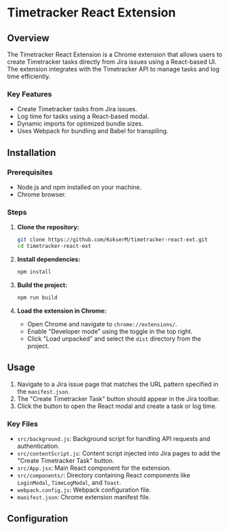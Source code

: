 # Timetracker React Extension

## Overview

The Timetracker React Extension is a Chrome extension that allows users to create Timetracker tasks directly from Jira issues using a React-based UI. The extension integrates with the Timetracker API to manage tasks and log time efficiently.

### Key Features

- Create Timetracker tasks from Jira issues.
- Log time for tasks using a React-based modal.
- Dynamic imports for optimized bundle sizes.
- Uses Webpack for bundling and Babel for transpiling.

## Installation

### Prerequisites

- Node.js and npm installed on your machine.
- Chrome browser.

### Steps

1. **Clone the repository:**
    ```sh
    git clone https://github.com/KokserM/timetracker-react-ext.git
    cd timetracker-react-ext
    ```

2. **Install dependencies:**
    ```sh
    npm install
    ```

3. **Build the project:**
    ```sh
    npm run build
    ```

4. **Load the extension in Chrome:**
    - Open Chrome and navigate to `chrome://extensions/`.
    - Enable "Developer mode" using the toggle in the top right.
    - Click "Load unpacked" and select the `dist` directory from the project.

## Usage

1. Navigate to a Jira issue page that matches the URL pattern specified in the `manifest.json`.
2. The "Create Timetracker Task" button should appear in the Jira toolbar.
3. Click the button to open the React modal and create a task or log time.

### Key Files

- `src/background.js`: Background script for handling API requests and authentication.
- `src/contentScript.js`: Content script injected into Jira pages to add the "Create Timetracker Task" button.
- `src/App.jsx`: Main React component for the extension.
- `src/components/`: Directory containing React components like `LoginModal`, `TimeLogModal`, and `Toast`.
- `webpack.config.js`: Webpack configuration file.
- `manifest.json`: Chrome extension manifest file.

## Configuration

